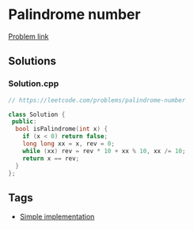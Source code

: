 # Palindrome number

[Problem link](https://leetcode.com/problems/palindrome-number)

## Solutions


### Solution.cpp
```cpp
// https://leetcode.com/problems/palindrome-number

class Solution {
 public:
  bool isPalindrome(int x) {
    if (x < 0) return false;
    long long xx = x, rev = 0;
    while (xx) rev = rev * 10 + xx % 10, xx /= 10;
    return x == rev;
  }
};
```
## Tags

* [Simple implementation](/Collections/simple-implementation.md#simple-implementation)
